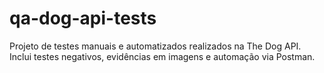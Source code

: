 # qa-dog-api-tests
Projeto de testes manuais e automatizados realizados na The Dog API. Inclui testes negativos, evidências em imagens e automação via Postman.
